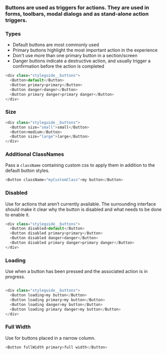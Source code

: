 ### Buttons are used as triggers for actions. They are used in forms, toolbars, modal dialogs and as stand-alone action triggers.

### Types

* Default buttons are most commonly used
* Primary buttons highlight the most important action in the experience
* Don't use more than one primary button in a section/screen
* Danger buttons indicate a destructive action, and usually trigger a confirmation before the action is completed

```js
<div class="styleguide__buttons">
  <Button>default</Button>
  <Button primary>primary</Button>
  <Button danger>danger</Button>
  <Button primary danger>primary danger</Button>
</div>
```

### Size

```js
<div class="styleguide__buttons">
  <Button size="small">small</Button>
  <Button>medium</Button>
  <Button size="large">large</Button>
</div>
```

### Additional ClassNames

Pass a `className` containing custom css to apply them in addition to the default button styles.

```js
<Button className="myCustomClass">my button</Button>
```

### Disabled

Use for actions that aren’t currently available. The surrounding interface should make it clear why the button is disabled and what needs to be done to enable it.

```js
<div class="styleguide__buttons">
  <Button disabled>default</Button>
  <Button disabled primary>primary</Button>
  <Button disabled danger>danger</Button>
  <Button disabled primary danger>primary danger</Button>
</div>
```

### Loading

Use when a button has been pressed and the associated action is in progress.

```js

<div class="styleguide__buttons">
  <Button loading>my button</Button>
  <Button loading primary>my button</Button>
  <Button loading danger>my button</Button>
  <Button loading primary danger>my button</Button>
</div>
```

### Full Width

Use for buttons placed in a narrow column.

```js
<Button fullWidth primary>full width</Button>

```
